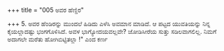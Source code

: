 +++
title = "005 ಅವರ ಹೆಣ್ಡಿರ"

+++
5. ಅವರ ಹೆಂಡಿರನ್ನು ಮುಂದಲೆ ಹಿಡಿದು ಎಳೆಸಿ ಅವಮಾನ ಮಾಡಿದೆ. ಆ ಪಟ್ಟದ ಯುವತಿಯನ್ನು ನಿನ್ನ ಕೈಯಲ್ಲಾದಷ್ಟು  ಭಂಗಗೊಳಿಸಿದೆ. ಅವಳ ಭಾಗ್ಯೋದಯವಲ್ಲವೇ? ಜೋಡಿಸೀರೆಯ ಸುತ್ತು ಸಡಿಲವಾಗಲಿಲ್ಲ. ನಿಮಗೆ ಅದಾಗಲೇ ಮರೆತು ಹೋಗಿಬಿಟ್ಟಿತಲ್ಲಾ !" ಎಂದ ಕರ್ಣ